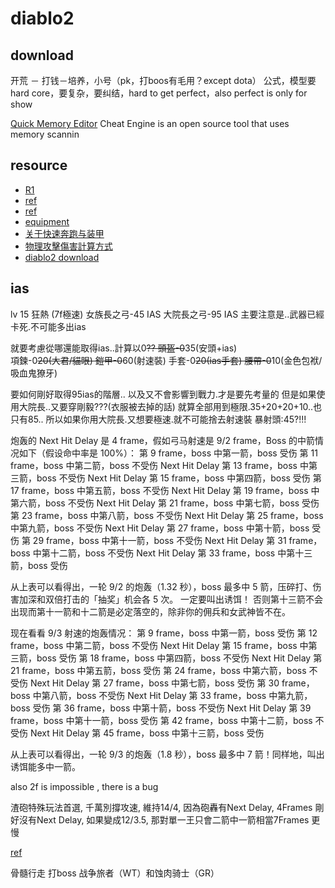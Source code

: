 
# diablo2

## download
开荒 － 打钱－培养，小号（pk，打boos有毛用？except dota）
公式，模型要hard core，要复杂，要纠结，hard to get perfect，also perfect is only for show

[Quick Memory Editor](http://quick-memory-editor.software.informer.com/)   Cheat Engine is an open source tool that uses memory scannin

## resource

- [R1](http://diablo2.diablofans.com.cn/ShowArticle.asp?ArticleID=1370)
- [ref](http://bbs.anhei2.com/viewthread.php?tid=16554&extra=page%3D1&page=1&1)
- [ref](http://jingyan.baidu.com/user/npublic?un=%E4%BB%A8X%E4%B8%8D%E7%AD%89%E4%BA%8E%E5%9B%9B)
- [equipment](http://www.anhei2.net/diablo2/jichu/2009/0615/95.html)
- [关于快速奔跑与装甲](http://d2.uuu9.com/2007/200706/3297.shtml)
- [物理攻擊傷害計算方式](http://eyg.myweb.hinet.net/D2/new/25.htm)
- [diablo2 download](http://buzzerpcgames.blogspot.ca/2014/03/diablo-ii-lord-of-destruction.html)


## ias

lv 15 狂熱 (7f極速)
女族長之弓-45 IAS
大院長之弓-95 IAS 
主要注意是..武器已經卡死.不可能多出ias

就要考慮從哪還能取得ias..計算以0~~??
頭盔-0~~35(安頭+ias)  
項鍊-0~~20(大君/貓眼)
鎧甲-0~~60(射速裝)
手套-0~~20(ias手套)
腰帶-0~~10(金色包袱/吸血鬼獠牙)

要如何剛好取得95ias的階層..
以及又不會影響到戰力.才是要先考量的
但是如果使用大院長..又要穿剛毅???(衣服被去掉的話)
就算全部用到極限.35+20+20+10..也只有85..
所以如果你用大院長.又想要極速.就不可能捨去射速裝    暴射頭:45?!!!


炮轰的 Next Hit Delay 是 4 frame，假如弓马射速是 9/2 frame，Boss 的中箭情况如下（假设命中率是 100%）：
第 9 frame，boss 中第一箭，boss 受伤
第 11 frame，boss 中第二箭，boss 不受伤 Next Hit Delay 
第 13 frame，boss 中第三箭，boss 不受伤 Next Hit Delay 
第 15 frame，boss 中第四箭，boss 受伤
第 17 frame，boss 中第五箭，boss 不受伤 Next Hit Delay
第 19 frame，boss 中第六箭，boss 不受伤 Next Hit Delay
第 21 frame，boss 中第七箭，boss 受伤
第 23 frame，boss 中第八箭，boss 不受伤 Next Hit Delay
第 25 frame，boss 中第九箭，boss 不受伤 Next Hit Delay
第 27 frame，boss 中第十箭，boss 受伤
第 29 frame，boss 中第十一箭，boss 不受伤 Next Hit Delay
第 31 frame，boss 中第十二箭，boss 不受伤 Next Hit Delay
第 33 frame，boss 中第十三箭，boss 受伤

从上表可以看得出，一轮 9/2 的炮轰（1.32 秒），boss 最多中 5 箭，压碎打、伤害加深和双倍打击的「抽奖」机会各 5 次。
一定要叫出诱饵！ 否则第十三箭不会出现而第十一箭和十二箭是必定落空的，除非你的佣兵和女武神皆不在。

现在看看 9/3 射速的炮轰情况：
第 9 frame，boss 中第一箭，boss 受伤
第 12 frame，boss 中第二箭，boss 不受伤 Next Hit Delay 
第 15 frame，boss 中第三箭，boss 受伤
第 18 frame，boss 中第四箭，boss 不受伤 Next Hit Delay
第 21 frame，boss 中第五箭，boss 受伤
第 24 frame，boss 中第六箭，boss 不受伤 Next Hit Delay
第 27 frame，boss 中第七箭，boss 受伤
第 30 frame，boss 中第八箭，boss 不受伤 Next Hit Delay
第 33 frame，boss 中第九箭，boss 受伤
第 36 frame，boss 中第十箭，boss 不受伤 Next Hit Delay
第 39 frame，boss 中第十一箭，boss 受伤
第 42 frame，boss 中第十二箭，boss 不受伤 Next Hit Delay
第 45 frame，boss 中第十三箭，boss 受伤

从上表可以看得出，一轮 9/3 的炮轰（1.8 秒），boss 最多中 7 箭！同样地，叫出诱饵能多中一箭。

also 2f is impossible , there is a bug

渣砲特殊玩法首選, 千萬別撐攻速, 維持14/4, 因為砲轟有Next Delay, 4Frames 剛
好沒有Next Delay, 如果變成12/3.5, 那對單一王只會二箭中一箭相當7Frames 更慢


[ref](https://forum.gamer.com.tw/Co.php?bsn=00742&sn=240159&sum=75433&min=&this=418&author=AllenChang5)

骨髓行走 打boss
战争旅者（WT）和蚀肉骑士（GR）
